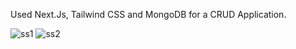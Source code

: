 Used Next.Js, Tailwind CSS and MongoDB for a CRUD Application.

![ss1](https://github.com/kercal/next.js_crudTicketingApp/assets/105946652/ff05e400-e9e3-44d9-9c8f-ae6f6e389bb1)
![ss2](https://github.com/kercal/next.js_crudTicketingApp/assets/105946652/60a59310-00c1-457d-9922-9547a19ce38f)
